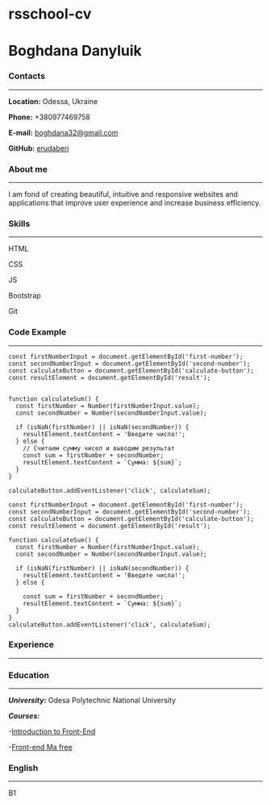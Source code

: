 # rsschool-cv
# Boghdana Danyluik

### Contacts
___

**Location:** Odessa, Ukraine

**Phone:** +380977469758

**E-mail:** boghdana32@gmail.com

**GitHub:** [erudaberi](https://github.com/erudaberi)

### About me
___

I am fond of creating beautiful, intuitive and responsive websites and applications that improve user experience and increase business efficiency.

### Skills
___

HTML

CSS

JS

Bootstrap

Git

### Code Example
___
```
const firstNumberInput = document.getElementById('first-number');
const secondNumberInput = document.getElementById('second-number');
const calculateButton = document.getElementById('calculate-button');
const resultElement = document.getElementById('result');


function calculateSum() {
  const firstNumber = Number(firstNumberInput.value);
  const secondNumber = Number(secondNumberInput.value);

  if (isNaN(firstNumber) || isNaN(secondNumber)) {
    resultElement.textContent = 'Введите числа!';
  } else {
    // Считаем сумму чисел и выводим результат
    const sum = firstNumber + secondNumber;
    resultElement.textContent = `Сумма: ${sum}`;
  }
}

calculateButton.addEventListener('click', calculateSum);

const firstNumberInput = document.getElementById('first-number');
const secondNumberInput = document.getElementById('second-number');
const calculateButton = document.getElementById('calculate-button');
const resultElement = document.getElementById('result');

function calculateSum() {
  const firstNumber = Number(firstNumberInput.value);
  const secondNumber = Number(secondNumberInput.value);

  if (isNaN(firstNumber) || isNaN(secondNumber)) {
    resultElement.textContent = 'Введите числа!';
  } else {
  
    const sum = firstNumber + secondNumber;
    resultElement.textContent = `Сумма: ${sum}`;
  }
}
calculateButton.addEventListener('click', calculateSum);
```

### Experience
___

### Education
___

***University:*** Odesа Polytechnic National University

***Courses:*** 

-[Introduction to Front-End](https://coursera.org/share/c5318947f00f9308932ffcced4e378e0)

-[Front-end Ma free](https://mate.academy/courses/frontend)

### English
___

B1
